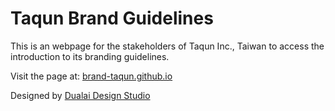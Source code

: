# Taqun Brand Guidelines
This is an webpage for the stakeholders of Taqun Inc., Taiwan to access the introduction to its branding guidelines.

Visit the page at: [brand-taqun.github.io](https://brand-taqun.github.io/)

Designed by [Dualai Design Studio](https://dualai.com/)
